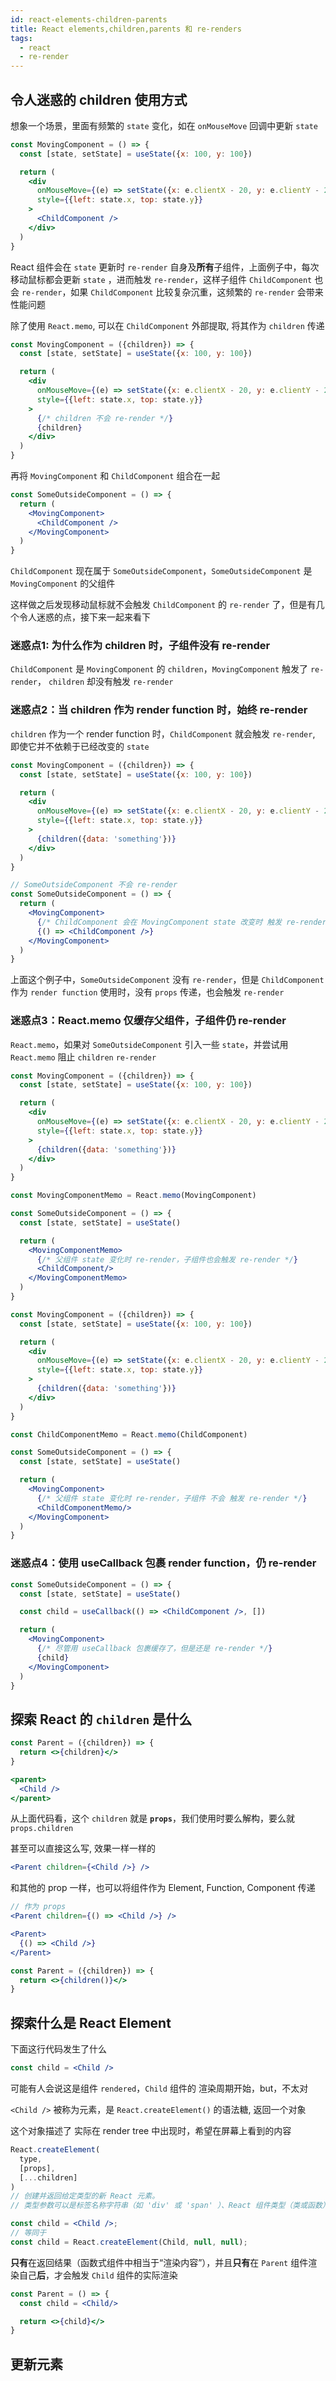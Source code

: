 ```yaml
---
id: react-elements-children-parents
title: React elements,children,parents 和 re-renders
tags:
  - react
  - re-render
---
```


## 令人迷惑的 children 使用方式

想象一个场景，里面有频繁的 `state` 变化，如在 `onMouseMove` 回调中更新 `state`

```jsx
const MovingComponent = () => {
  const [state, setState] = useState({x: 100, y: 100})

  return (
    <div
      onMouseMove={(e) => setState({x: e.clientX - 20, y: e.clientY - 20})}
      style={{left: state.x, top: state.y}}
    >
      <ChildComponent />
    </div>
  )
}
```

React 组件会在 `state` 更新时 `re-render` 自身及**所有**子组件，上面例子中，每次移动鼠标都会更新 `state` ，进而触发 `re-render`，这样子组件 `ChildComponent` 也会 `re-render`，如果 `ChildComponent` 比较复杂沉重，这频繁的 `re-render` 会带来性能问题

除了使用 `React.memo`, 可以在 `ChildComponent` 外部提取, 将其作为 `children` 传递

```jsx title="MovingComponent"
const MovingComponent = ({children}) => {
  const [state, setState] = useState({x: 100, y: 100})

  return (
    <div
      onMouseMove={(e) => setState({x: e.clientX - 20, y: e.clientY - 20})}
      style={{left: state.x, top: state.y}}
    >
      {/* children 不会 re-render */}
      {children}
    </div>
  )
}
```

再将 `MovingComponent` 和 `ChildComponent` 组合在一起

```jsx title="SomeOutsideComponent"
const SomeOutsideComponent = () => {
  return (
    <MovingComponent>
      <ChildComponent />
    </MovingComponent>
  )
}
```

`ChildComponent` 现在属于 `SomeOutsideComponent`，`SomeOutsideComponent` 是 `MovingComponent` 的父组件

这样做之后发现移动鼠标就不会触发 `ChildComponent` 的 `re-render` 了，但是有几个令人迷惑的点，接下来一起来看下

### 迷惑点1: 为什么作为 children 时，子组件没有 re-render

`ChildComponent` 是 `MovingComponent` 的 `children`，`MovingComponent` 触发了 `re-render`， `children` 却没有触发 `re-render`

### 迷惑点2：当 children 作为 render function 时，始终 re-render

`children` 作为一个 render function 时，`ChildComponent` 就会触发 `re-render`, 即使它并不依赖于已经改变的 `state`

  ```jsx
  const MovingComponent = ({children}) => {
    const [state, setState] = useState({x: 100, y: 100})

    return (
      <div
        onMouseMove={(e) => setState({x: e.clientX - 20, y: e.clientY - 20})}
        style={{left: state.x, top: state.y}}
      >
        {children({data: 'something'})}
      </div>
    )
  }

  // SomeOutsideComponent 不会 re-render
  const SomeOutsideComponent = () => {
    return (
      <MovingComponent>
        {/* ChildComponent 会在 MovingComponent state 改变时 触发 re-render，即使没有传递props */}
        {() => <ChildComponent />}
      </MovingComponent>
    )
  }
  ```

  上面这个例子中，`SomeOutsideComponent` 没有 `re-render`，但是 `ChildComponent` 作为 `render function` 使用时，没有 `props` 传递，也会触发 `re-render`

### 迷惑点3：React.memo 仅缓存父组件，子组件仍 re-render

`React.memo`，如果对 `SomeOutsideComponent` 引入一些 `state`，并尝试用 `React.memo` 阻止 `children` `re-render`

```jsx title="缓存父组件，不缓存子组件"
const MovingComponent = ({children}) => {
  const [state, setState] = useState({x: 100, y: 100})

  return (
    <div
      onMouseMove={(e) => setState({x: e.clientX - 20, y: e.clientY - 20})}
      style={{left: state.x, top: state.y}}
    >
      {children({data: 'something'})}
    </div>
  )
}

const MovingComponentMemo = React.memo(MovingComponent)

const SomeOutsideComponent = () => {
  const [state, setState] = useState()

  return (
    <MovingComponentMemo>
      {/* 父组件 state 变化时 re-render，子组件也会触发 re-render */}
      <ChildComponent/>
    </MovingComponentMemo>
  )
}
```

```jsx title="只缓存子组件，不缓存父组件"
const MovingComponent = ({children}) => {
  const [state, setState] = useState({x: 100, y: 100})

  return (
    <div
      onMouseMove={(e) => setState({x: e.clientX - 20, y: e.clientY - 20})}
      style={{left: state.x, top: state.y}}
    >
      {children({data: 'something'})}
    </div>
  )
}

const ChildComponentMemo = React.memo(ChildComponent)

const SomeOutsideComponent = () => {
  const [state, setState] = useState()

  return (
    <MovingComponent>
      {/* 父组件 state 变化时 re-render，子组件 不会 触发 re-render */}
      <ChildComponentMemo/>
    </MovingComponent>
  )
}
```

### 迷惑点4：使用 useCallback 包裹 render function，仍 re-render

```jsx
const SomeOutsideComponent = () => {
  const [state, setState] = useState()

  const child = useCallback(() => <ChildComponent />, [])

  return (
    <MovingComponent>
      {/* 尽管用 useCallback 包裹缓存了，但是还是 re-render */}
      {child}
    </MovingComponent>
  )
}
```

## 探索 React 的 `children` 是什么

```jsx
const Parent = ({children}) => {
  return <>{children}</>
}

<parent>
  <Child />
</parent>
```

从上面代码看，这个 `children` 就是 **`props`**，我们使用时要么解构，要么就 `props.children`

甚至可以直接这么写, 效果一样一样的

```jsx
<Parent children={<Child />} />
```

和其他的 prop 一样，也可以将组件作为 Element, Function, Component 传递

```jsx title="render function in children"
// 作为 props
<Parent children={() => <Child />} />

<Parent>
  {() => <Child />}
</Parent>

const Parent = ({children}) => {
  return <>{children()}</>
}
```

## 探索什么是 React Element

下面这行代码发生了什么

```jsx
const child = <Child />
```

可能有人会说这是组件 `rendered`，`Child` 组件的 渲染周期开始，but，不太对

`<Child />` 被称为元素，是 `React.createElement()` 的语法糖, 返回一个对象

这个对象描述了 实际在 render tree 中出现时，希望在屏幕上看到的内容

```js
React.createElement(
  type,
  [props],
  [...children]
)
// 创建并返回给定类型的新 React 元素。
// 类型参数可以是标签名称字符串（如 'div' 或 'span' ）、React 组件类型（类或函数）或 React 片段类型
```

```jsx
const child = <Child />;
// 等同于
const child = React.createElement(Child, null, null);
```

**只有**在返回结果（函数式组件中相当于“渲染内容”），并且**只有**在 `Parent` 组件渲染自己**后**，才会触发 `Child` 组件的实际渲染

```jsx
const Parent = () => {
  const child = <Child/>

  return <>{child}</>
}
```

## 更新元素
